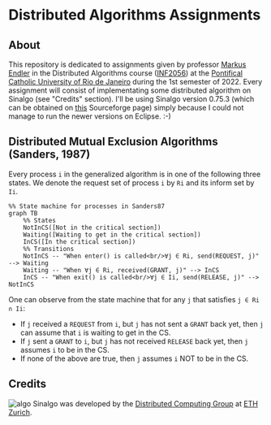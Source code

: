 # Distributed Algorithms Assignments

## About

This repository is dedicated to assignments given by professor [Markus Endler](https://www-di.inf.puc-rio.br/~endler/) in the Distributed Algorithms course ([INF2056](https://www-di.inf.puc-rio.br/~endler/courses/DA/index.html)) at the [Pontifical Catholic University of Rio de Janeiro](https://www.puc-rio.br/english/) during the 1st semester of 2022.
Every assignment will consist of implementating some distributed algorithm on Sinalgo (see "Credits" section). I'll be using Sinalgo version 0.75.3 (which can be obtained on [this](https://sourceforge.net/projects/sinalgo/) Sourceforge page) simply because I could not manage to run the newer versions on Eclipse. :-)

## Distributed Mutual Exclusion Algorithms (Sanders, 1987)

Every process `i` in the generalized algorithm is in one of the following three states. We denote the request set of process `i` by `Ri` and its inform set by `Ii`.

```mermaid
%% State machine for processes in Sanders87
graph TB
    %% States
    NotInCS([Not in the critical section])
    Waiting([Waiting to get in the critical section])
    InCS([In the critical section])
    %% Transitions
    NotInCS -- "When enter() is called<br/>∀j ∈ Ri, send(REQUEST, j)" --> Waiting
    Waiting -- "When ∀j ∈ Ri, received(GRANT, j)" --> InCS
    InCS -- "When exit() is called<br/>∀j ∈ Ii, send(RELEASE, j)" --> NotInCS
```

One can observe from the state machine that for any `j` that satisfies `j ∈ Ri ∩ Ii`:

* If `j` received a `REQUEST` from `i`, but `j` has not sent a `GRANT` back yet, then `j` can assume that `i` is waiting to get in the CS.
* If `j` sent a `GRANT` to `i`, but `j` has not received `RELEASE` back yet, then `j` assumes `i` to be in the CS.
* If none of the above are true, then `j` assumes `i` NOT to be in the CS.

## Credits

![algo](src/sinalgo/images/appIcon.gif) Sinalgo was developed by the [Distributed Computing Group](http://disco.ethz.ch/) at [ETH Zurich](http://www.ethz.ch/).
